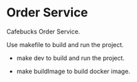 # Order Service

Cafebucks Order Service.

Use makefile to build and run the project.

* make dev to build and run the project.

* make buildImage to build docker image.
